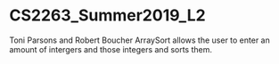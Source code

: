 # CS2263_Summer2019_L2
Toni Parsons and Robert Boucher
ArraySort allows the user to enter an amount of intergers and those integers and sorts them.
